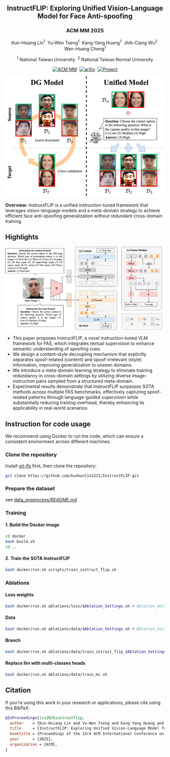 <div align="center">
<h2>InstructFLIP: Exploring Unified Vision-Language Model for Face Anti-spoofing</h2>
<h3>ACM MM 2025</h3>

Kun-Hsiang Lin<sup>1</sup>&nbsp; Yu-Wen Tseng<sup>1</sup>&nbsp; Kang-Yang Huang<sup>1</sup>&nbsp; Jhih-Ciang Wu<sup>2</sup>&nbsp; Wen-Huang Cheng<sup>1</sup>

<sup>1</sup> National Taiwan University&nbsp; <sup>2</sup> National Taiwan Normal University

[![ACM MM](https://img.shields.io/badge/ACMMM-coming_soon-green.svg)]()&nbsp; [![arXiv](https://img.shields.io/badge/arXiv-coming_soon-COLOR.svg)]()&nbsp; [![Project](https://img.shields.io/badge/Project-InstructFLIP-blue)](https://kunkunlin1221.github.io/InstructFLIP/)

<img src="docs/static/images/MM_25-teaser.png" width="600">

</div>

**Overview:** InstructFLIP is a unified instruction-tuned framework that leverages vision-language models and a meta-domain strategy to achieve efficient face anti-spoofing generalization without redundant cross-domain training.

## Highlights

<img src="docs/static/images/MM_25-framework.png" width="1000">

- This paper proposes InstructFLIP, a novel instruction-tuned VLM framework for FAS, which integrates textual supervision to enhance semantic understanding of spoofing cues.
- We design a content-style decoupling mechanism that explicitly separates spoof-related (content) and spoof-irrelevant (style) information, improving generalization to unseen domains.
- We introduce a meta-domain learning strategy to eliminate training redundancy in cross-domain settings by utilizing diverse image-instruction pairs sampled from a structured meta-domain.
- Experimental results demonstrate that InstructFLIP surpasses SOTA methods across multiple FAS benchmarks, effectively capturing spoof-related patterns through language-guided supervision while substantially reducing training overhead, thereby enhancing its applicability in real-world scenarios.

## Instruction for code usage

We recommend using Docker to run the code, which can ensure a consistent environment across different machines.

### Clone the repository

Install [git-lfs](https://git-lfs.github.com/) first, then clone the repository:

```bash
git clone https://github.com/kunkunlin1221/InstructFLIP.git
```

### Prepare the dataset

see [data_preprocess/README.md](data_preprocess/README.md)

### Training

#### 1. Build the Docker image

```bash
cd docker
bash build.sh
cd ..
```

#### 2. Train the SOTA InstructFLIP

```bash
bash docker/run.sh scripts/train_instruct_flip.sh
```

### Ablations

#### Loss weights

```bash
bash docker/run.sh ablations/loss/$Ablation_Settings.sh # Ablation_Settings: The script name in ablations/loss
```

#### Data

```bash
bash docker/run.sh ablations/data/$Ablation_Settings.sh # Ablation_Settings: The script name in ablations/data
```

#### Branch

```bash
bash docker/run.sh ablations/data/train_intruct_flip_$Ablation_Settings.sh # Ablation_Settings: The script name in ablations/branch
```

#### Replace llm with multi-classes heads

```bash
bash docker/run.sh ablations/data/train_mc.sh
```

## Citation

If you're using this work in your research or applications, please cite using this BibTeX:

```bibtex
@InProceedings{lin2025instructflip,
  author    = {Kun-Hsiang Lin and Yu-Wen Tseng and Kang-Yang Huang and Jhih-Ciang Wu and Wen-Huang Cheng},
  title     = {InstructFLIP: Exploring Unified Vision-Language Model for Face Anti-spoofing},
  booktitle = {Proceedings of the 33rd ACM International Conference on Multimedia},
  year      = {2025},
  organization = {ACM},
}
```
